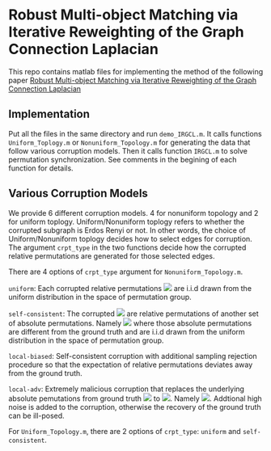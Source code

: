 # Robust Multi-object Matching via Iterative Reweighting of the Graph Connection Laplacian
This repo contains matlab files for implementing the method of the following paper
[Robust Multi-object Matching via Iterative Reweighting of the Graph Connection Laplacian](https://proceedings.neurips.cc/paper/2020/hash/ae06fbdc519bddaa88aa1b24bace4500-Abstract.html)

## Implementation
Put all the files in the same directory and run ``demo_IRGCL.m``. It calls functions ``Uniform_Toplogy.m`` or ``Nonuniform_Topology.m`` for generating the data that follow various corruption models. Then it calls function ``IRGCL.m`` to solve permutation synchronization. See comments in the begining of each function for details.

## Various Corruption Models
We provide 6 different corruption models. 4 for nonuniform topology and 2 for uniform toplogy. Uniform/Nonuniform toplogy refers to whether the corrupted subgraph is Erdos Renyi or not. In other words, the choice of Uniform/Nonuniform toplogy decides how to select edges for corruption. The argument ``crpt_type`` in the two functions decide how the corrupted relative permutations are generated for those selected edges.

There are 4 options of ``crpt_type`` argument for ``Nonuniform_Topology.m``.

``uniform``: Each corrupted relative permutations <img src="https://render.githubusercontent.com/render/math?math=\color{red} \mathbf{X_{ij}}"> are i.i.d drawn
from the uniform distribution in the space of permutation group.

``self-consistent``: The corrupted <img src="https://render.githubusercontent.com/render/math?math=\color{red} \mathbf{X_{ij}}"> are relative permutations of another set of absolute permutations. Namely <img src="https://render.githubusercontent.com/render/math?math=\color{red} \mathbf{X_{ij} = P_i^{crpt} P_j^{crpt}'}"> where those absolute permutations are different from the ground truth and are i.i.d drawn from the uniform distribution in the space of permutation group.

``local-biased``: Self-consistent corruption with additional sampling rejection procedure so that the expectation of relative permutations deviates away from the ground truth.

``local-adv``: Extremely malicious corruption that replaces the underlying absolute pemutations from ground truth <img src="https://render.githubusercontent.com/render/math?math=\color{red} \mathbf{P_i^*}"> to <img src="https://render.githubusercontent.com/render/math?math=\color{red} \mathbf{P_i^{crpt}}">. Namely <img src="https://render.githubusercontent.com/render/math?math=\color{red} \mathbf{X_{ij} = P_i^{crpt} P_j^{* }'}">. Addtional high noise is added to the corruption, otherwise the recovery of the ground truth can be ill-posed.

For ``Uniform_Topology.m``, there are 2 options of ``crpt_type``: ``uniform`` and ``self-consistent``.

